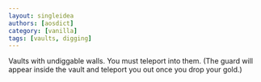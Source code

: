 ```yaml
---
layout: singleidea
authors: [aosdict]
category: [vanilla]
tags: [vaults, digging]
---
```

Vaults with undiggable walls. You must teleport into them. (The guard will appear inside the vault and teleport you out once you drop your gold.)
